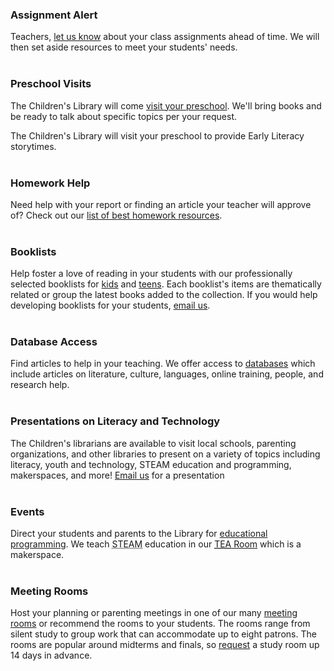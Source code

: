 <div class="row margin-bottom-10">

<div class="col-md-6">

### Assignment Alert
Teachers, [let us know](mailto:childrenslibrary@darienlibrary.org?&cc=ewalston@darienlibrary.org "Assignment Alert") about your class assignments ahead of time. We will then set aside resources to meet your students' needs. 
<br />
<br />

### Preschool Visits 
The Children's Library will come [visit your preschool](mailto:childrenslibrary@darienlibrary.org "Preschool Visits"). We'll bring books and be ready to talk about specific topics per your request.

The Children's Library will visit your preschool to provide Early Literacy storytimes.
<br />
<br />

### Homework Help
Need help with your report or finding an article your teacher will approve of? Check out our [list of best homework resources](/homework "Homework Help"). 
<br />
<br />

### Booklists
Help foster a love of reading in your students with our professionally selected booklists for [kids](/lists/kids "Kids") and [teens](/lists/teens "Teens"). Each booklist's items are thematically related or group the latest books added to the collection. If you would help developing booklists for your students, [email us](mailto:childrenslibrary@darienlibrary.org "Email us").
<br />
<br />

</div>
<div class="col-md-6">

### Database Access
Find articles to help in your teaching. We offer access to [databases](/research "Databases") which include articles on literature, culture, languages, online training, people, and research help. 
<br />
<br />

### Presentations on Literacy and Technology
The Children's librarians are available to visit local schools, parenting organizations, and other libraries to present on a variety of topics including literacy, youth and technology, STEAM education and programming, makerspaces, and more! [Email us](mailto:childrenslibrary@darienlibrary.org "Email us") for a presentation
<br />
<br />

### Events
Direct your students and parents to the Library for [educational programming](/events "Programs"). We teach <abbr title="Science Technology Engineering Arts Mathematics">STEAM</abbr> education in our [<abbr title="Technology Engineering Arts">TEA</abbr> Room](/tearoom "TEA Room") which is a makerspace. 
<br />
<br />

### Meeting Rooms
Host your planning or parenting meetings in one of our many [meeting rooms](/meeting-rooms "Meeting rooms") or recommend the rooms to your students. The rooms range from silent study to group work that can accommodate up to eight patrons. The rooms are popular around midterms and finals, so [request](/request-study-room "Request a study room") a study room up 14 days in advance.

</div>
</div>